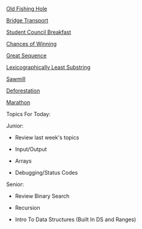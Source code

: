 [Old Fishing Hole](https://dmoj.ca/problem/ccc09j2)

[Bridge Transport](https://dmoj.ca/problem/ccc13s2)

[Student Council Breakfast](https://dmoj.ca/problem/ccc02s1)

[Chances of Winning](https://dmoj.ca/problem/ccc13s3)

[Great Sequence](https://dmoj.ca/problem/dmopc15c4p4)

[Lexicographically Least Substring](https://dmoj.ca/problem/bf2)

[Sawmill](https://dmoj.ca/problem/dmopc14c2p3)

[Deforestation](https://dmoj.ca/problem/dmopc14c2p4)

[Marathon](https://dmoj.ca/problem/gfssoc2j4)

Topics For Today: 

Junior: 

- Review last week's topics

- Input/Output

- Arrays

- Debugging/Status Codes

Senior: 

- Review Binary Search

- Recursion

- Intro To Data Structures (Built In DS and Ranges)